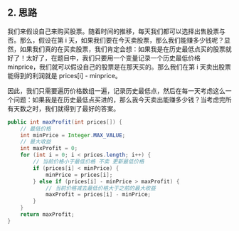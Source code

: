 
## 2. 思路

我们来假设自己来购买股票。随着时间的推移，每天我们都可以选择出售股票与否。那么，假设在第 i 天，如果我们要在今天卖股票，那么我们能赚多少钱呢？显然，如果我们真的在买卖股票，我们肯定会想：如果我是在历史最低点买的股票就好了！太好了，在题目中，我们只要用一个变量记录一个历史最低价格 minprice，我们就可以假设自己的股票是在那天买的。那么我们在第 i 天卖出股票能得到的利润就是 prices[i] - minprice。

因此，我们只需要遍历价格数组一遍，记录历史最低点，然后在每一天考虑这么一个问题：如果我是在历史最低点买进的，那么我今天卖出能赚多少钱？当考虑完所有天数之时，我们就得到了最好的答案。

```java
public int maxProfit(int prices[]) {
    // 最低价格
    int minPrice = Integer.MAX_VALUE;
    // 最大收益
    int maxProfit = 0;
    for (int i = 0; i < prices.length; i++) {
        // 当前价格小于最低价格 不卖 更新最低价格
        if (prices[i] < minPrice) {
            minPrice = prices[i];
        } else if (prices[i] - minPrice > maxProfit) {
            // 当前价格减去最低价格大于之前的最大收益
            maxProfit = prices[i] - minPrice;
        }
    }
    return maxProfit;
}
```
